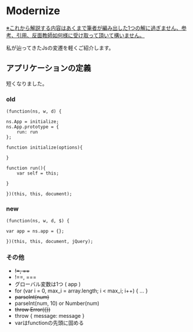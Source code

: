# Modernize

<ins>※これから解説する内容はあくまで筆者が編み出した1つの解に過ぎません、参考、引用、反面教師如何様に受け取って頂いて構いません。</ins>

私が辿ってきたJsの変遷を軽くご紹介します。

## アプリケーションの定義

短くなりました。

### old

    (function(ns, w, d) {

    ns.App = initialize;
    ns.App.prototype = {
        run: run
    };

    function initialize(options){
    
    }

    function run(){
        var self = this;
    
    }

    })(this, this, document);

### new

    (function(ns, w, d, $) {

    var app = ns.app = {};

    })(this, this, document, jQuery);

### その他

- <del>!=, ==</del>
- !==, ===
- グローバル変数は1つ ( app )
- for (var i = 0, max_i = array.length; i < max_i; i++) { ... }
- <del>parseInt(num)</del>
- parseInt(num, 10) or Number(num)
- <del>throw Error({})</del>
- throw { message: message }
- varはfunctionの先頭に固める
